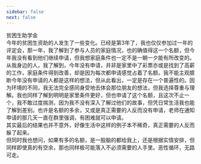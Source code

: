 ```yaml
---
sidebar: false
next: false
---
```

<BlogInfo/>






贫困生助学金  
今年的贫困生资助的人发生了一些变化。已经是第3年了，我也仅仅参加过一年的评定会，那一年，我了解到了参与人员的家庭情况，也的确值得这一个名额，但今年我没有看到他们继续申请，但我想家庭条件也一定不是一朝一夕能有所改变的。从我身边的人，我了解到，今年没有申请，并非是家里中了彩票亦或是找到了高薪的工作，家庭条件得到改善，却是因为每次都申请感觉占着了名额。我不能主观臆断今年没有申请的人都是这样的想法，但从此看出，一定是存在一个普遍性的。因为环境的不同，我无法完全感同身受地去体会那位朋友的想法，但我选择尊重与理解。我也同样了解到明明是家里条件更好，但也申请了这个名额，且这次不止一个，我不敢过度揣测，因为我不没有深入了解过他们的故事，但凭日常生活我也能了解到差别。也许是名额的多余，又或是真正需要的人反而没有申请，老师在通知申请的那几天一直在群里强调，有困难就可以申请。  
其实最后的结果也并不意外，好像生活中这样的例子本不稀奇，真正需要的人反而躲了起来。  
但同时我也想问，如果有多的名额，是一股脑的都给我上，还是根据实情安排，但同样即使真的有空余，那也同样极可能落入不必须需要的人手里。恶性循环，无路可走。








<ActionBox />
        
<style>#top-box {margin-top:0.5rem!important;}</style>